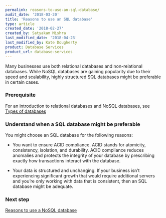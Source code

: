 ```yaml
---
permalink: reasons-to-use-an-sql-database/
audit_date: '2018-03-20'
title: 'Reasons to use an SQL database'
type: article
created_date: '2018-02-27'
created_by: Satyakam Mishra
last_modified_date: '2018-04-23'
last_modified_by: Kate Dougherty
product: Database Services
product_url: database-services
---
```


Many businesses use both relational databases and non-relational databases.
While NoSQL databases are gaining popularity due to their speed and
scalability, highly structured SQL databases might be preferable in certain
cases.

### Prerequisite

For an introduction to relational databases and NoSQL databases, see [Types of
databases](/how-to/types-of-databases/)

### Understand when a SQL database might be preferable

You might choose an SQL database for the following reasons: 

- You want to ensure ACID compliance. ACID stands for atomicity, consistency,
  isolation, and durability. ACID compliance reduces anomalies and protects
  the integrity of your database by prescribing exactly how transactions
  interact with the database.

- Your data is structured and unchanging. If your business isn’t experiencing
  significant growth that would require additional servers and you’re only
  working with data that is consistent, then an SQL database might be adequate.

### Next step

[Reasons to use a NoSQL database](/how-to/reasons-to-use-a-nosql-db/)
